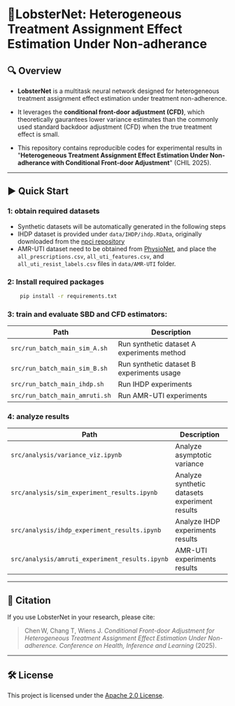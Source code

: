 # 🦞LobsterNet: Heterogeneous Treatment Assignment Effect Estimation Under Non-adherance

## 🔍 Overview
- **LobsterNet** is a multitask neural network designed for heterogeneous treatment assignment effect estimation under treatment non-adherence.

- It leverages the **conditional front-door adjustment (CFD)**, which theoretically gaurantees lower variance estimates than the commonly used standard backdoor adjustment (CFD) when the true treatment effect is small.

- This repository contains reproducible codes for experimental results in "**Heterogeneous Treatment Assignment Effect Estimation Under Non-adherance with Conditional Front-door Adjustment**" (CHIL 2025).

---
## ▶️ Quick Start

### 1: obtain required datasets
- Synthetic datasets will be automatically generated in the following steps
- IHDP dataset is provided under `data/IHDP/ihdp.RData`, originally downloaded from the [npci repository](https://github.com/vdorie/npci/blob/master/examples/ihdp_sim/data/ihdp.RData)
- AMR-UTI dataset need to be obtained from [PhysioNet](https://physionet.org/content/antimicrobial-resistance-uti/1.0.0/), and place the `all_prescriptions.csv`, `all_uti_features.csv`, and `all_uti_resist_labels.csv` files in `data/AMR-UTI` folder.

### 2: Install required packages
```bash
    pip install -r requirements.txt
```

### 3: train and evaluate SBD and CFD estimators:
| Path                              | Description                                |
|-----------------------------------|--------------------------------------------|
| `src/run_batch_main_sim_A.sh`     | Run synthetic dataset A experiments method |
| `src/run_batch_main_sim_B.sh`     | Run synthetic dataset B experiments usage  |
| `src/run_batch_main_ihdp.sh`      | Run IHDP experiments                       |
| `src/run_batch_main_amruti.sh`    | Run AMR-UTI experiments                    |

### 4: analyze results
| Path                                          | Description                                    |
|-----------------------------------------------|------------------------------------------------|
| `src/analysis/variance_viz.ipynb`             | Analyze asymptotic variance                    |
| `src/analysis/sim_experiment_results.ipynb`   | Analyze synthetic datasets experiment results  |
| `src/analysis/ihdp_experiment_results.ipynb`  | Analyze IHDP experiments results               |
| `src/analysis/amruti_experiment_results.ipynb`| AMR-UTI experiments results                    |


---

## 📝 Citation

If you use LobsterNet in your research, please cite:

> Chen W, Chang T, Wiens J. *Conditional Front-door Adjustment for Heterogeneous Treatment Assignment Effect Estimation Under Non-adherence.* *Conference on Health, Inference and Learning* (2025).

---

## 🛠️ License

This project is licensed under the [Apache 2.0 License](LICENSE).